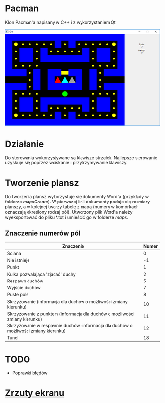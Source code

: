 # Pacman
Klon Pacman'a napisany w C++ i z wykorzystaniem Qt

![Screenshot](https://github.com/lnarolski/Pacman/blob/master/Screenshots/screenshot1.png)

# Działanie
Do sterowania wykorzystywane są klawisze strzałek. Najlepsze sterowanie uzyskuje się poprzez wciskanie i przytrzymywanie klawiszy. 

# Tworzenie plansz
Do tworzenia plansz wykorzystuje się dokumenty Word'a (przykłady w folderze *mapsCreate*). W pierwszej linii dokumenty podaje się rozmiary planszy, a w kolejnej tworzy tabelę z mapą (numery w komórkach oznaczają określony rodzaj pól). Utworzony plik Word'a należy wyeksportować do pliku *.txt i umieścić go w folderze *maps*.

## Znaczenie numerów pól
Znaczenie | Numer
--- | ---
Ściana | 0
Nie istnieje | -1
Punkt | 1
Kulka pozwalająca 'zjadać' duchy | 2
Respawn duchów | 5
Wyjście duchów | 7
Puste pole | 8
Skrzyżowanie (informacja dla duchów o możliwości zmiany kierunku) | 10
Skrzyżowanie z punktem (informacja dla duchów o możliwości zmiany kierunku) | 11
Skrzyżowanie w respawnie duchów (informacja dla duchów o możliwości zmiany kierunku) | 12
Tunel | 18

# TODO
- Poprawki błędów

# [Zrzuty ekranu](https://github.com/lnarolski/Pacman/tree/master/Screenshots)
